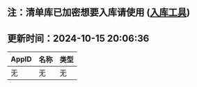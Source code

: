## 注：清单库已加密想要入库请使用 ([入库工具](https://github.com/BlankTMing/ManifestAutoUpdate/releases))

## 更新时间：2024-10-15 20:06:36
| AppID | 名称 | 类型  |
| :-------------------- | :----------------------------- | :----------- |
| 无 | 无 | 无 |
